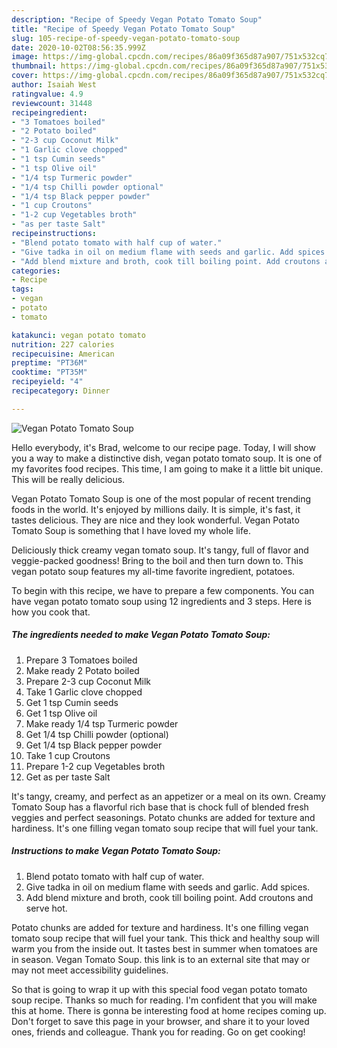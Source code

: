 ```yaml
---
description: "Recipe of Speedy Vegan Potato Tomato Soup"
title: "Recipe of Speedy Vegan Potato Tomato Soup"
slug: 105-recipe-of-speedy-vegan-potato-tomato-soup
date: 2020-10-02T08:56:35.999Z
image: https://img-global.cpcdn.com/recipes/86a09f365d87a907/751x532cq70/vegan-potato-tomato-soup-recipe-main-photo.jpg
thumbnail: https://img-global.cpcdn.com/recipes/86a09f365d87a907/751x532cq70/vegan-potato-tomato-soup-recipe-main-photo.jpg
cover: https://img-global.cpcdn.com/recipes/86a09f365d87a907/751x532cq70/vegan-potato-tomato-soup-recipe-main-photo.jpg
author: Isaiah West
ratingvalue: 4.9
reviewcount: 31448
recipeingredient:
- "3 Tomatoes boiled"
- "2 Potato boiled"
- "2-3 cup Coconut Milk"
- "1 Garlic clove chopped"
- "1 tsp Cumin seeds"
- "1 tsp Olive oil"
- "1/4 tsp Turmeric powder"
- "1/4 tsp Chilli powder optional"
- "1/4 tsp Black pepper powder"
- "1 cup Croutons"
- "1-2 cup Vegetables broth"
- "as per taste Salt"
recipeinstructions:
- "Blend potato tomato with half cup of water."
- "Give tadka in oil on medium flame with seeds and garlic. Add spices."
- "Add blend mixture and broth, cook till boiling point. Add croutons and serve hot."
categories:
- Recipe
tags:
- vegan
- potato
- tomato

katakunci: vegan potato tomato 
nutrition: 227 calories
recipecuisine: American
preptime: "PT36M"
cooktime: "PT35M"
recipeyield: "4"
recipecategory: Dinner

---
```



![Vegan Potato Tomato Soup](https://img-global.cpcdn.com/recipes/86a09f365d87a907/751x532cq70/vegan-potato-tomato-soup-recipe-main-photo.jpg)

Hello everybody, it's Brad, welcome to our recipe page. Today, I will show you a way to make a distinctive dish, vegan potato tomato soup. It is one of my favorites food recipes. This time, I am going to make it a little bit unique. This will be really delicious.

Vegan Potato Tomato Soup is one of the most popular of recent trending foods in the world. It's enjoyed by millions daily. It is simple, it's fast, it tastes delicious. They are nice and they look wonderful. Vegan Potato Tomato Soup is something that I have loved my whole life.

Deliciously thick creamy vegan tomato soup. It&#39;s tangy, full of flavor and veggie-packed goodness! Bring to the boil and then turn down to. This vegan potato soup features my all-time favorite ingredient, potatoes.


To begin with this recipe, we have to prepare a few components. You can have vegan potato tomato soup using 12 ingredients and 3 steps. Here is how you cook that.

<!--inarticleads1-->

##### The ingredients needed to make Vegan Potato Tomato Soup:

1. Prepare 3 Tomatoes boiled
1. Make ready 2 Potato boiled
1. Prepare 2-3 cup Coconut Milk
1. Take 1 Garlic clove chopped
1. Get 1 tsp Cumin seeds
1. Get 1 tsp Olive oil
1. Make ready 1/4 tsp Turmeric powder
1. Get 1/4 tsp Chilli powder (optional)
1. Get 1/4 tsp Black pepper powder
1. Take 1 cup Croutons
1. Prepare 1-2 cup Vegetables broth
1. Get as per taste Salt


It&#39;s tangy, creamy, and perfect as an appetizer or a meal on its own. Creamy Tomato Soup has a flavorful rich base that is chock full of blended fresh veggies and perfect seasonings. Potato chunks are added for texture and hardiness. It&#39;s one filling vegan tomato soup recipe that will fuel your tank. 

<!--inarticleads2-->

##### Instructions to make Vegan Potato Tomato Soup:

1. Blend potato tomato with half cup of water.
1. Give tadka in oil on medium flame with seeds and garlic. Add spices.
1. Add blend mixture and broth, cook till boiling point. Add croutons and serve hot.


Potato chunks are added for texture and hardiness. It&#39;s one filling vegan tomato soup recipe that will fuel your tank. This thick and healthy soup will warm you from the inside out. It tastes best in summer when tomatoes are in season. Vegan Tomato Soup. this link is to an external site that may or may not meet accessibility guidelines. 

So that is going to wrap it up with this special food vegan potato tomato soup recipe. Thanks so much for reading. I'm confident that you will make this at home. There is gonna be interesting food at home recipes coming up. Don't forget to save this page in your browser, and share it to your loved ones, friends and colleague. Thank you for reading. Go on get cooking!
